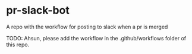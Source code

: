 # pr-slack-bot

A repo with the workflow for posting to slack when a pr is merged

TODO: Ahsun, please add the workflow in the .github/workflows folder of this repo.

